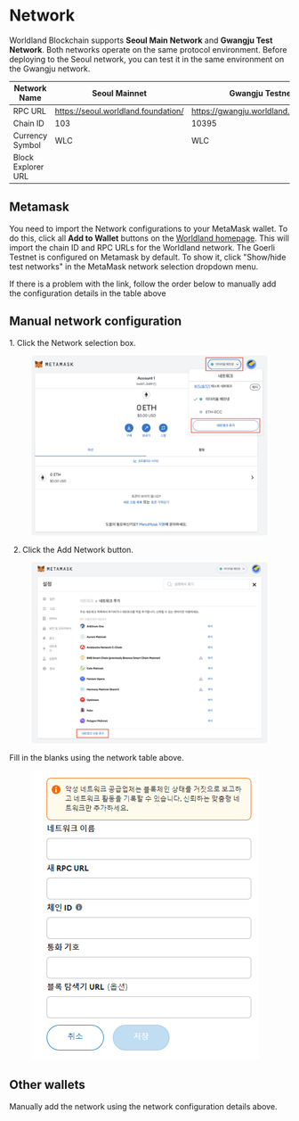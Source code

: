 # Network

Worldland Blockchain supports **Seoul Main Network** and **Gwangju Test Network**. Both networks operate on the same protocol environment. Before deploying to the Seoul network, you can test it in the same environment on the Gwangju network.

<table><thead><tr><th width="192">Network Name</th><th width="264">Seoul Mainnet</th><th>Gwangju Testnet</th></tr></thead><tbody><tr><td>RPC URL</td><td><a href="https://seoul.worldland.foundation/">https://seoul.worldland.foundation/</a></td><td><a href="https://gwangju.worldland.foundation/">https://gwangju.worldland.foundation/</a> </td></tr><tr><td>Chain ID</td><td>103</td><td>10395</td></tr><tr><td>Currency Symbol</td><td>WLC</td><td>WLC</td></tr><tr><td>Block Explorer URL</td><td></td><td></td></tr></tbody></table>

## Metamask

You need to import the Network configurations to your MetaMask wallet. To do this, click all **Add to Wallet** buttons on the [Worldland homepage](https://worldland.foundation/). This will import the chain ID and RPC URLs for the Worldland network. The Goerli Testnet is configured on Metamask by default. To show it, click "Show/hide test networks" in the MetaMask network selection dropdown menu.

If there is a problem with the link, follow the order below to manually add the configuration details in the table above



## **Manual network** configuration

1\. Click the Network selection box.

<figure><img src="../../.gitbook/assets/image (1) (2).png" alt=""><figcaption></figcaption></figure>

2. Click the Add Network button.

<figure><img src="../../.gitbook/assets/image (6) (1) (1).png" alt=""><figcaption></figcaption></figure>

Fill in the blanks using the network table above.

<figure><img src="../../.gitbook/assets/image.png" alt=""><figcaption></figcaption></figure>

## Other wallets

Manually add the network using the network configuration details above.



